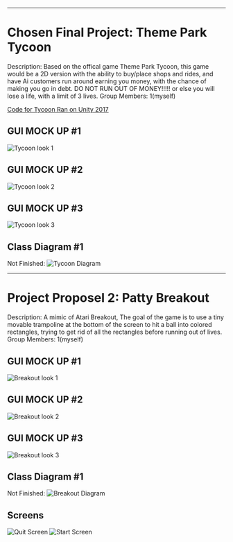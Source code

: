 -------------------------------------
# Chosen Final Project: Theme Park Tycoon
Description: Based on the offical game Theme Park Tycoon, this game would be a 2D version with the ability to buy/place shops and rides, and have Ai customers run around earning you money, with the chance of making you go in debt. DO NOT RUN OUT OF MONEY!!!!! or else you will lose a life, with a limit of 3 lives.
Group Members: 1(myself)

[Code for Tycoon Ran on Unity 2017]()


## GUI MOCK UP #1
![Tycoon look 1](https://github.com/AlexZ0d/Tycoon/blob/main/images/Tycoon-1.png)
## GUI MOCK UP #2
![Tycoon look 2](https://github.com/AlexZ0d/Tycoon/blob/main/images/Tycoon%202-1.png)
## GUI MOCK UP #3
![Tycoon look 3](https://github.com/AlexZ0d/Tycoon/blob/main/images/Tycoon%201-1.png)
## Class Diagram #1
Not Finished:
![Tycoon Diagram](https://github.com/AlexZ0d/Tycoon/blob/main/images/TycoonTheme.png)


-------------------------------------
# Project Proposel 2: Patty Breakout
Description: A mimic of Atari Breakout, The goal of the game is to use a tiny movable trampoline at the bottom of the screen to hit a ball into colored rectangles, trying to get rid of all the rectangles before running out of lives.
Group Members: 1(myself)

## GUI MOCK UP #1
![Breakout look 1](https://github.com/AlexZ0d/Tycoon/blob/main/images/Drawing%20(4)-1.png)
## GUI MOCK UP #2
![Breakout look 2](https://github.com/AlexZ0d/Tycoon/blob/main/images/Drawing%20(3)-1.png)
## GUI MOCK UP #3
![Breakout look 3](https://github.com/AlexZ0d/Tycoon/blob/main/images/Drawing%20(2)-1.png)
## Class Diagram #1
Not Finished:
![Breakout Diagram](https://github.com/AlexZ0d/Tycoon/blob/main/images/Screenshot%202022-03-28%208.38.37%20AM.png)
## Screens
![Quit Screen](https://github.com/AlexZ0d/Tycoon/blob/main/images/Quit.png)
![Start Screen](https://github.com/AlexZ0d/Tycoon/blob/main/images/Start.png)
